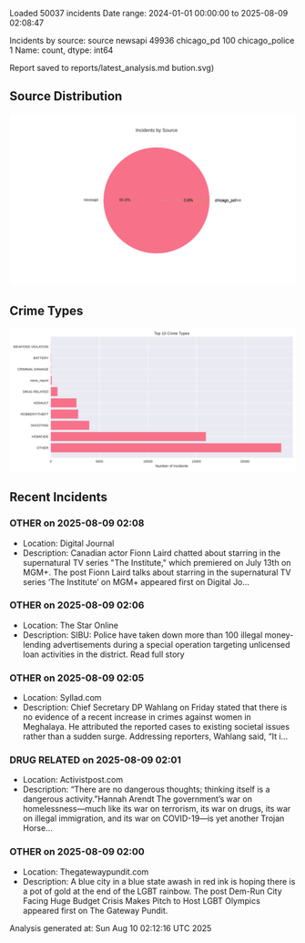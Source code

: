 
Loaded 50037 incidents
Date range: 2024-01-01 00:00:00 to 2025-08-09 02:08:47

Incidents by source:
source
newsapi           49936
chicago_pd          100
chicago_police        1
Name: count, dtype: int64

Report saved to reports/latest_analysis.md
bution.svg)

## Source Distribution
![Source Distribution](images/source_distribution.svg)

## Crime Types
![Crime Types](images/crime_types.svg)

## Recent Incidents

### OTHER on 2025-08-09 02:08
- Location: Digital Journal
- Description: Canadian actor Fionn Laird chatted about starring in the supernatural TV series "The Institute," which premiered on July 13th on MGM+.
The post Fionn Laird talks about starring in the supernatural TV series ‘The Institute’ on MGM+ appeared first on Digital Jo…


### OTHER on 2025-08-09 02:06
- Location: The Star Online
- Description: SIBU: Police have taken down more than 100 illegal money-lending advertisements during a special operation targeting unlicensed loan activities in the district. Read full story


### OTHER on 2025-08-09 02:05
- Location: Syllad.com
- Description: Chief Secretary DP Wahlang on Friday stated that there is no evidence of a recent increase in crimes against women in Meghalaya. He attributed the reported cases to existing societal issues rather than a sudden surge. Addressing reporters, Wahlang said, “It i…


### DRUG RELATED on 2025-08-09 02:01
- Location: Activistpost.com
- Description: “There are no dangerous thoughts; thinking itself is a dangerous activity.”Hannah Arendt The government’s war on homelessness—much like its war on terrorism, its war on drugs, its war on illegal immigration, and its war on COVID-19—is yet another Trojan Horse…


### OTHER on 2025-08-09 02:00
- Location: Thegatewaypundit.com
- Description: A blue city in a blue state awash in red ink is hoping there is a pot of gold at the end of the LGBT rainbow.
The post Dem-Run City Facing Huge Budget Crisis Makes Pitch to Host LGBT Olympics appeared first on The Gateway Pundit.

Analysis generated at: Sun Aug 10 02:12:16 UTC 2025
